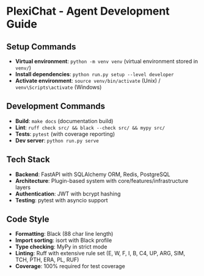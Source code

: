 # PlexiChat - Agent Development Guide

## Setup Commands
- **Virtual environment**: `python -m venv venv` (virtual environment stored in `venv/`)
- **Install dependencies**: `python run.py setup --level developer`
- **Activate environment**: `source venv/bin/activate` (Unix) / `venv\Scripts\activate` (Windows)

## Development Commands
- **Build**: `make docs` (documentation build)
- **Lint**: `ruff check src/ && black --check src/ && mypy src/`
- **Tests**: `pytest` (with coverage reporting)
- **Dev server**: `python run.py serve`

## Tech Stack
- **Backend**: FastAPI with SQLAlchemy ORM, Redis, PostgreSQL
- **Architecture**: Plugin-based system with core/features/infrastructure layers
- **Authentication**: JWT with bcrypt hashing
- **Testing**: pytest with asyncio support

## Code Style
- **Formatting**: Black (88 char line length)
- **Import sorting**: isort with Black profile
- **Type checking**: MyPy in strict mode
- **Linting**: Ruff with extensive rule set (E, W, F, I, B, C4, UP, ARG, SIM, TCH, PTH, ERA, PL, RUF)
- **Coverage**: 100% required for test coverage
